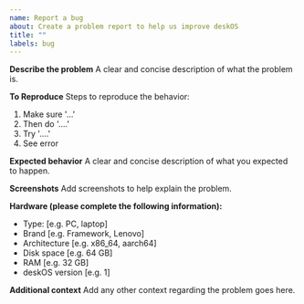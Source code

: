 ```yaml
---
name: Report a bug
about: Create a problem report to help us improve deskOS
title: ""
labels: bug
---
```


<!--- Before you submit, make sure to check if the problem hasn't been reported already --->

**Describe the problem**
A clear and concise description of what the problem is.

**To Reproduce**
Steps to reproduce the behavior:

1. Make sure '...'
2. Then do '....'
3. Try '....'
4. See error

**Expected behavior**
A clear and concise description of what you expected to happen.

**Screenshots**
Add screenshots to help explain the problem.

**Hardware (please complete the following information):**

- Type: [e.g. PC, laptop]
- Brand [e.g. Framework, Lenovo]
- Architecture [e.g. x86_64, aarch64]
- Disk space [e.g. 64 GB]
- RAM [e.g. 32 GB]
- deskOS version [e.g. 1]

**Additional context**
Add any other context regarding the problem goes here.
